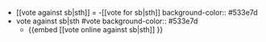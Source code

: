 - [[vote against sb|sth]] = -[[vote for sb|sth]]
  background-color:: #533e7d
- vote against sb|sth #vote
  background-color:: #533e7d
	- {{embed [[vote online against sb|sth]] }}